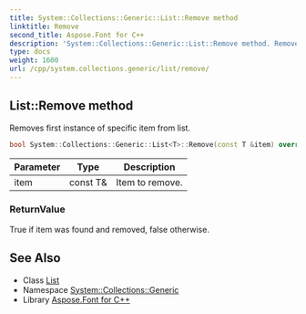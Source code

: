 ```yaml
---
title: System::Collections::Generic::List::Remove method
linktitle: Remove
second_title: Aspose.Font for C++
description: 'System::Collections::Generic::List::Remove method. Removes first instance of specific item from list in C++.'
type: docs
weight: 1600
url: /cpp/system.collections.generic/list/remove/
---
```

## List::Remove method


Removes first instance of specific item from list.

```cpp
bool System::Collections::Generic::List<T>::Remove(const T &item) override
```


| Parameter | Type | Description |
| --- | --- | --- |
| item | const T\& | Item to remove. |

### ReturnValue

True if item was found and removed, false otherwise.

## See Also

* Class [List](../)
* Namespace [System::Collections::Generic](../../)
* Library [Aspose.Font for C++](../../../)
